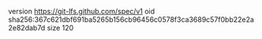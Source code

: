version https://git-lfs.github.com/spec/v1
oid sha256:367c621dbf691ba5265b156cb96456c0578f3ca3689c57f0bb22e2a2e82dab7d
size 120
